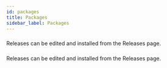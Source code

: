 ```yaml
---
id: packages
title: Packages
sidebar_label: Packages
---
```

### 
Releases can be edited and installed from the Releases page.

### 
Releases can be edited and installed from the Releases page.

